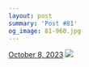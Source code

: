 ```yaml
---
layout: post
summary: 'Post #81'
og_image: 81-960.jpg
---
```


<p>
  <time>
    <a href="/81">October 8, 2023</a>
  </time>
  <a href="/81">
    <img src="{{ site.assets_url }}/81-480.jpg" srcset="{{ site.assets_url }}/81-240.jpg 240w, {{ site.assets_url }}/81-480.jpg 480w, {{ site.assets_url }}/81-720.jpg 720w, {{ site.assets_url }}/81-960.jpg 960w" sizes="(min-width: 700px) 50vw, calc(100vw - 2rem)" />
  </a>
</p>
